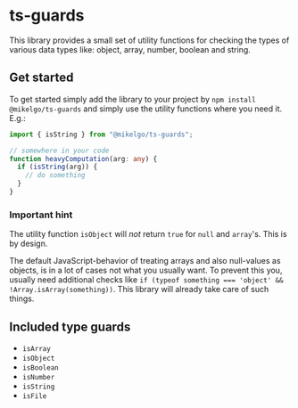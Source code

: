 # ts-guards

This library provides a small set of utility functions for checking the types of various
data types like: object, array, number, boolean and string.

## Get started

To get started simply add the library to your project by `npm install @mikelgo/ts-guards` and simply
use the utility functions where you need it. E.g.:

```typescript
import { isString } from "@mikelgo/ts-guards";

// somewhere in your code
function heavyComputation(arg: any) {
  if (isString(arg)) {
    // do something
  }
}
```

### Important hint
The utility function `isObject` will *not* return `true` for `null` and `array`'s. This is by design.

The default JavaScript-behavior of treating arrays and also null-values as objects, is in a lot of 
cases not what you usually want. To prevent this you, usually need additional checks like 
`if (typeof something === 'object' && !Array.isArray(something))`. This library will already take care of such things.

## Included type guards
* `isArray`
* `isObject`
* `isBoolean`
* `isNumber`
* `isString`
* `isFile`
